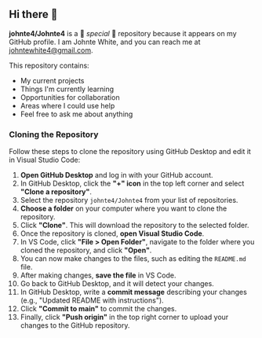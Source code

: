 ## Hi there 👋

**johnte4/Johnte4** is a 🌟 _special_ 🌟 repository because it appears on my GitHub profile. I am Johnte White, and you can reach me at [johntewhite4@gmail.com](mailto:johntewhite4@gmail.com).

This repository contains:
-  My current projects
-  Things I'm currently learning
-  Opportunities for collaboration
-  Areas where I could use help
-  Feel free to ask me about anything

### Cloning the Repository

Follow these steps to clone the repository using GitHub Desktop and edit it in Visual Studio Code:

1. **Open GitHub Desktop** and log in with your GitHub account.
2. In GitHub Desktop, click the **"+" icon** in the top left corner and select **"Clone a repository"**.
3. Select the repository `johnte4/Johnte4` from your list of repositories.
4. **Choose a folder** on your computer where you want to clone the repository.
5. Click **"Clone"**. This will download the repository to the selected folder.
6. Once the repository is cloned, **open Visual Studio Code**.
7. In VS Code, click **"File > Open Folder"**, navigate to the folder where you cloned the repository, and click **"Open"**.
8. You can now make changes to the files, such as editing the `README.md` file.
9. After making changes, **save the file** in VS Code.
10. Go back to GitHub Desktop, and it will detect your changes.
11. In GitHub Desktop, write a **commit message** describing your changes (e.g., "Updated README with instructions").
12. Click **"Commit to main"** to commit the changes.
13. Finally, click **"Push origin"** in the top right corner to upload your changes to the GitHub repository.




